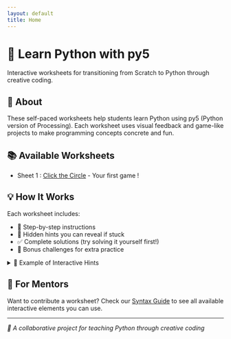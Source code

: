 ```yaml
---
layout: default
title: Home
---
```


# 🎨 Learn Python with py5

Interactive worksheets for transitioning from Scratch to Python through creative coding.

## 🚀 About

These self-paced worksheets help students learn Python using py5 (Python version of Processing). Each worksheet uses visual feedback and game-like projects to make programming concepts concrete and fun.

## 📚 Available Worksheets

- Sheet 1 : [Click the Circle](worksheets/sheet-1-click-the-circle) - Your first game !

## 💡 How It Works

Each worksheet includes:

- 📝 Step-by-step instructions
- 🤔 Hidden hints you can reveal if stuck
- ✅ Complete solutions (try solving it yourself first!)
- 🚀 Bonus challenges for extra practice

<details>
<summary>📝 Example of Interactive Hints</summary>

This is how hints work in our worksheets. Click the arrows to reveal help when you need it!

<details>
<summary>💡 First hint</summary>

A gentle nudge in the right direction...

<details>
<summary>💡 More help</summary>

More specific guidance if you're still stuck.

</details>
</details>
</details>

## 👥 For Mentors

Want to contribute a worksheet? Check our [Syntax Guide](syntax-guide) to see all available interactive elements you can use.

---

_🎯 A collaborative project for teaching Python through creative coding_
